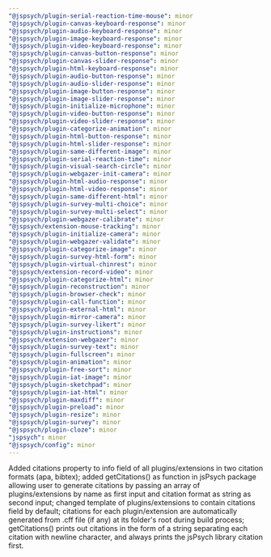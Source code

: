 ```yaml
---
"@jspsych/plugin-serial-reaction-time-mouse": minor
"@jspsych/plugin-canvas-keyboard-response": minor
"@jspsych/plugin-audio-keyboard-response": minor
"@jspsych/plugin-image-keyboard-response": minor
"@jspsych/plugin-video-keyboard-response": minor
"@jspsych/plugin-canvas-button-response": minor
"@jspsych/plugin-canvas-slider-response": minor
"@jspsych/plugin-html-keyboard-response": minor
"@jspsych/plugin-audio-button-response": minor
"@jspsych/plugin-audio-slider-response": minor
"@jspsych/plugin-image-button-response": minor
"@jspsych/plugin-image-slider-response": minor
"@jspsych/plugin-initialize-microphone": minor
"@jspsych/plugin-video-button-response": minor
"@jspsych/plugin-video-slider-response": minor
"@jspsych/plugin-categorize-animation": minor
"@jspsych/plugin-html-button-response": minor
"@jspsych/plugin-html-slider-response": minor
"@jspsych/plugin-same-different-image": minor
"@jspsych/plugin-serial-reaction-time": minor
"@jspsych/plugin-visual-search-circle": minor
"@jspsych/plugin-webgazer-init-camera": minor
"@jspsych/plugin-html-audio-response": minor
"@jspsych/plugin-html-video-response": minor
"@jspsych/plugin-same-different-html": minor
"@jspsych/plugin-survey-multi-choice": minor
"@jspsych/plugin-survey-multi-select": minor
"@jspsych/plugin-webgazer-calibrate": minor
"@jspsych/extension-mouse-tracking": minor
"@jspsych/plugin-initialize-camera": minor
"@jspsych/plugin-webgazer-validate": minor
"@jspsych/plugin-categorize-image": minor
"@jspsych/plugin-survey-html-form": minor
"@jspsych/plugin-virtual-chinrest": minor
"@jspsych/extension-record-video": minor
"@jspsych/plugin-categorize-html": minor
"@jspsych/plugin-reconstruction": minor
"@jspsych/plugin-browser-check": minor
"@jspsych/plugin-call-function": minor
"@jspsych/plugin-external-html": minor
"@jspsych/plugin-mirror-camera": minor
"@jspsych/plugin-survey-likert": minor
"@jspsych/plugin-instructions": minor
"@jspsych/extension-webgazer": minor
"@jspsych/plugin-survey-text": minor
"@jspsych/plugin-fullscreen": minor
"@jspsych/plugin-animation": minor
"@jspsych/plugin-free-sort": minor
"@jspsych/plugin-iat-image": minor
"@jspsych/plugin-sketchpad": minor
"@jspsych/plugin-iat-html": minor
"@jspsych/plugin-maxdiff": minor
"@jspsych/plugin-preload": minor
"@jspsych/plugin-resize": minor
"@jspsych/plugin-survey": minor
"@jspsych/plugin-cloze": minor
"jspsych": minor
"@jspsych/config": minor
---
```


Added citations property to info field of all plugins/extensions in two citation formats (apa, bibtex); added getCitations() as function in jsPsych package allowing user to generate citations by passing an array of plugins/extensions by name as first input and citation format as string as second input; changed template of plugins/extensions to contain citations field by default; citations for each plugin/extension are automatically generated from .cff file (if any) at its folder's root during build process; getCitations() prints out citations in the form of a string separating each citation with newline character, and always prints the jsPsych library citation first.
